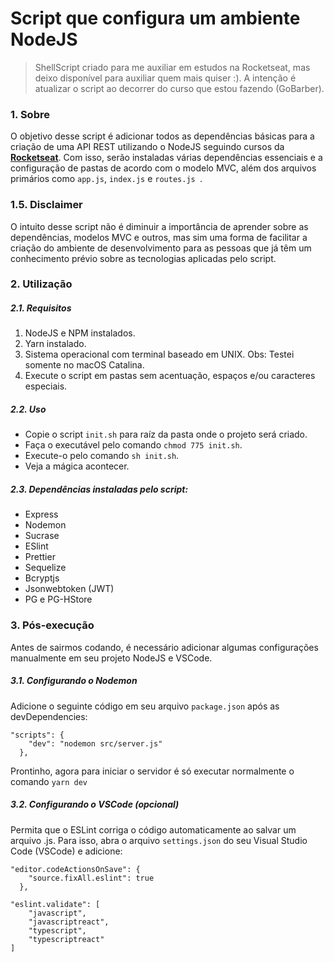 # Script que configura um ambiente NodeJS
> ShellScript criado para me auxiliar em estudos na Rocketseat, mas deixo disponível para auxiliar quem mais quiser :).  A intenção é atualizar o script ao decorrer do curso que estou fazendo (GoBarber).

### 1. Sobre
O objetivo desse script é adicionar todos as dependências básicas para a criação de uma API REST utilizando o NodeJS seguindo cursos da [**Rocketseat**][1]. Com isso, serão instaladas várias dependências essenciais e a configuração de pastas de acordo com o modelo MVC, além dos arquivos primários como ```app.js```, ``` index.js ``` e ```routes.js ```.

### 1.5. Disclaimer
O intuito desse script não é diminuir a importância de aprender sobre as dependências, modelos MVC e outros, mas sim uma forma de facilitar a criação do ambiente de desenvolvimento para as pessoas que já têm um conhecimento prévio sobre as tecnologias aplicadas pelo script.

### 2. Utilização

##### 2.1. Requisitos
1. NodeJS e NPM instalados.
2. Yarn instalado.
3. Sistema operacional com terminal baseado em UNIX.
Obs: Testei somente no macOS Catalina.
4. Execute o script em pastas sem acentuação, espaços e/ou caracteres especiais.

##### 2.2. Uso
- Copie o script ```init.sh``` para raíz da pasta onde o projeto será criado.
- Faça o executável pelo comando ```chmod 775 init.sh```.
- Execute-o pelo comando ```sh init.sh```.
- Veja a mágica acontecer.

##### 2.3. Dependências instaladas pelo script:
- Express
- Nodemon
- Sucrase
- ESlint
- Prettier
- Sequelize
- Bcryptjs
- Jsonwebtoken (JWT)
- PG e PG-HStore

### 3. Pós-execução
Antes de sairmos codando, é necessário adicionar algumas configurações manualmente em seu projeto NodeJS e VSCode.

##### 3.1. Configurando o Nodemon
Adicione o seguinte código em seu arquivo ``` package.json ``` após as devDependencies:
```
"scripts": {
    "dev": "nodemon src/server.js"
  },
``` 
Prontinho, agora para iniciar o servidor é só executar normalmente o comando ``` yarn dev ```

##### 3.2. Configurando o VSCode (opcional)
Permita que o ESLint corriga o código automaticamente ao salvar um arquivo .js. Para isso, abra o arquivo ``` settings.json ``` do seu Visual Studio Code (VSCode) e adicione:
```
"editor.codeActionsOnSave": {
    "source.fixAll.eslint": true
  },

"eslint.validate": [
    "javascript",
    "javascriptreact",
    "typescript",
    "typescriptreact"
]
``` 

[1]: https://rocketseat.com.br/
